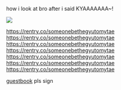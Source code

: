 how i look at bro after i said KYAAAAAAA~!

![](https://i.pinimg.com/564x/30/95/26/3095265ced1b094dbab4e5c321e9ee63.jpg)




 https://rentry.co/someonebethegyutomytae  https://rentry.co/someonebethegyutomytae  https://rentry.co/someonebethegyutomytae  https://rentry.co/someonebethegyutomytae  https://rentry.co/someonebethegyutomytae  https://rentry.co/someonebethegyutomytae  https://rentry.co/someonebethegyutomytae 

[guestbook](https://terrykang.123guestbook.com/) pls sign
